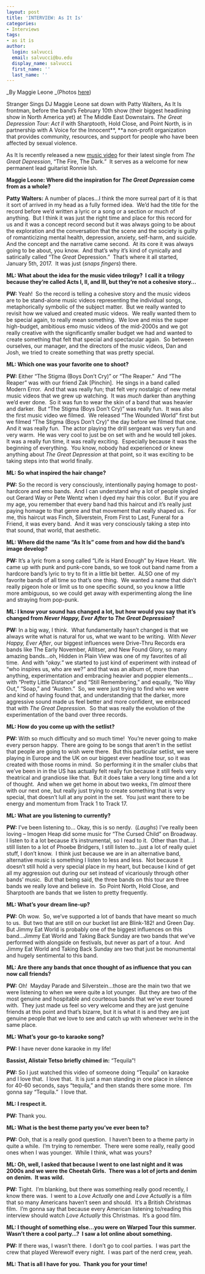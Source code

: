 ```yaml
---
layout: post
title: 'INTERVIEW: As It Is'
categories:
- Interviews
tags:
- as it is
author:
  login: salvucci
  email: salvucci@bu.edu
  display_name: salvucci
  first_name: ''
  last_name: ''
---
```

_By Maggie Leone _(Photos [here](http://sites.bu.edu/wtbu/2019/02/13/photos-as-it-is-the-middle-east-2-10/))

Stranger Sings DJ Maggie Leone sat down with Patty Walters, As It Is frontman, before the band’s February 10th show (their biggest headlining show in North America yet) at The Middle East Downstairs. _The Great Depression Tour: Act II_ with Sharptooth, Hold Close, and Point North, is in partnership with A Voice for the Innocent**, **a non-profit organization that provides community, resources, and support for people who have been affected by sexual violence.

As It Is recently released a new [music video](https://www.youtube.com/watch?v=X4yLctPRiXU) for their latest single from _The Great Depression_, “The Fire, The Dark.”  It serves as a welcome for new permanent lead guitarist Ronnie Ish.

**Maggie Leone: Where did the inspiration for _The Great Depression_ come from as a whole?**

**Patty Walters:** A number of places…I think the more surreal part of it is that it sort of arrived in my head as a fully formed idea.  We’d had the title for the record before we’d written a lyric or a song or a section or much of anything.  But I think it was just the right time and place for this record for us and it was a concept record second but it was always going to be about the exploration and the conversation that the scene and the society is guilty of romanticizing mental health, depression, anxiety, self-harm, and suicide.  And the concept and the narrative came second.  At its core it was always going to be about, you know.  And that’s why it’s kind of cynically and satirically called “The _Great_ Depression.”  That’s where it all started, January 5th, 2017.  It was just (_snaps fingers_) there.

**ML: What about the idea for the music video trilogy?  I call it a trilogy because they’re called Acts I, II, and III, but they’re not a cohesive story…**

**PW:** Yeah!  So the record is telling a cohesive story and the music videos are to be stand-alone music videos representing the individual songs, metaphorically symbolic of the subject matter.  But we really wanted to revisit how we valued and created music videos.  We really wanted them to be special again, to really mean something.  We love and miss the super high-budget, ambitious emo music videos of the mid-2000s and we got really creative with the significantly smaller budget we had and wanted to create something that felt that special and spectacular again.  So between ourselves, our manager, and the directors of the music videos, Dan and Josh, we tried to create something that was pretty special.

**ML: Which one was your favorite one to shoot?**

**PW:** Either “The Stigma (Boys Don’t Cry)” or “The Reaper.”  And “The Reaper” was with our friend Zak \[Pinchin\].  He sings in a band called Modern Error.  And that was really fun; that felt very nostalgic of new metal music videos that we grew up watching.  It was _much_ darker than anything we’d ever done.  So it was fun to wear the skin of a band that was heavier and darker.  But “The Stigma (Boys Don’t Cry)” was really fun.  It was also the first music video we filmed.  We released “The Wounded World” first but we filmed “The Stigma (Boys Don’t Cry)” the day before we filmed that one.  And it was really fun.  The actor playing the drill sergeant was very fun and very warm.  He was very cool to just be on set with and he would tell jokes.  It was a really fun time, it was really exciting.  Especially because it was the beginning of everything.  You know, nobody had experienced or knew anything about _The Great Depression_ at that point, so it was exciting to be taking steps into that world finally.

**ML: So what inspired the hair change?**

**PW:** So the record is very consciously, intentionally paying homage to post-hardcore and emo bands.  And I can understand why a lot of people singled out Gerard Way or Pete Wentz when I dyed my hair this color.  But if you are my age, you remember that every band had this haircut and it’s really just paying homage to that genre and that movement that really shaped us.  For me, this haircut was Finch, Silverstein, From First to Last, Funeral for a Friend, it was every band.  And it was very consciously taking a step into that sound, that world, that aesthetic.

**ML: Where did the name “As It Is” come from and how did the band’s image develop?**

**PW:** It’s a lyric from a song called “Life is Hard Enough” by Have Heart.  We came up with punk and punk-core bands, so we took out band name from a hardcore band’s lyric to try to fit in a little bit better.  ALSO one of my favorite bands of all time so that’s one thing.  We wanted a name that didn’t really pigeon hole or limit us to one specific sound, so you know a little more ambiguous, so we could get away with experimenting along the line and straying from pop-punk.

**ML: I know your sound has changed a lot, but how would you say that it’s changed from _Never Happy, Ever After_ to _The Great Depression_?**

**PW:** In a big way, I think.  What fundamentally hasn’t changed is that we always write what is natural for us, what we want to be writing.  With _Never Happy, Ever After_, our biggest influences were Drive-Thru Records era bands like The Early November, Allitser, and New Found Glory, so many amazing bands…oh, Hidden in Plain View was one of my favorites of all time.  And with “_okay._” we started to just kind of experiment with instead of “who inspires us, who are we?” and that was an album of, more than anything, experimentation and embracing heavier and poppier elements…with “Pretty Little Distance” and “Still Remembering,” and equally, “No Way Out,” “Soap,” and “Austen.”  So, we were just trying to find who we were and kind of having found that, and understanding that the darker, more aggressive sound made us feel better and more confident, we embraced that with _The Great Depression._  So that was really the evolution of the experimentation of the band over three records.

**ML: How do you come up with the setlist?**

**PW:** With so much difficulty and so much time!  You’re never going to make every person happy.  There are going to be songs that aren’t in the setlist that people are going to wish were there.  But this particular setlist, we were playing in Europe and the UK on our biggest ever headline tour, so it was created with those rooms in mind.  So performing it in the smaller clubs that we’ve been in in the US has actually felt really fun because it still feels very theatrical and grandiose like that.  But it does take a very long time and a lot of thought.  And when we get home in about two weeks, I’m _almost_ there with our next one, but really just trying to create something that is very special, that doesn’t lull at any point in the set.  You just want there to be energy and momentum from Track 1 to Track 17.

**ML: What are you listening to currently?**

**PW:** I’ve been listening to… Okay, this is so nerdy.  (_Laughs_) I’ve really been loving – Imogen Heap did some music for “The Cursed Child” on Broadway.  I listen to it a lot because it’s instrumental, so I read to it.  Other than that…I still listen to a lot of Phoebe Bridgers, I still listen to…just a lot of really quiet stuff, I don’t know.  I think just because we are in an alternative band, alternative music is something I listen to less and less.  Not because it doesn’t still hold a very special place in my heart, but because I kind of get all my aggression out during our set instead of vicariously through other bands’ music.  But that being said, the three bands on this tour are three bands we really love and believe in.  So Point North, Hold Close, and Sharptooth are bands that we listen to pretty frequently.

**ML: What’s your dream line-up?**

**PW:** Oh wow.  So, we’ve supported a lot of bands that have meant so much to us.  But two that are still on our bucket list are Blink-182! and Green Day.  But Jimmy Eat World is probably one of the biggest influences on this band…Jimmy Eat World and Taking Back Sunday are two bands that we’ve performed with alongside on festivals, but never as part of a tour.  And Jimmy Eat World and Taking Back Sunday are two that just be monumental and hugely sentimental to this band.

**ML: Are there any bands that once thought of as influence that you can now call friends?**

**PW:** Oh!  Mayday Parade and Silverstein…those are the main two that we were listening to when we were quite a lot younger.  But they are two of the most genuine and hospitable and courteous bands that we’ve ever toured with.  They just made us feel so very welcome and they are just genuine friends at this point and that’s bizarre, but it is what it is and they are just genuine people that we love to see and catch up with whenever we’re in the same place.

**ML: What’s your go-to karaoke song?**

**PW:** I have never done karaoke in my life!

**Bassist, Alistair Tetso briefly chimed in:** “Tequila”!

**PW:** So I just watched this video of someone doing “Tequila” on karaoke and I love that.  I love that.  It is just a man standing in one place in silence for 40-60 seconds, says “tequila,” and then stands there some more.  I’m gonna say “Tequila.”  I love that.

**ML: I respect it.**

**PW:** Thank you.

**ML: What is the best theme party you’ve ever been to?**

**PW:** Ooh, that is a really good question.  I haven’t been to a theme party in quite a while.  I’m trying to remember.  There were some really, really good ones when I was younger.  While I think, what was yours?

**ML: Oh, well, I asked that because I went to one last night and it was 2000s and we were the Cheetah Girls.  There was a lot of jorts and denim on denim.  It was wild.**

**PW:** Tight.  I’m blanking, but there was something really good recently, I know there was.  I went to a _Love Actually_ one and _Love Actually_ is a film that so many Americans haven’t seen and should.  It’s a British Christmas film.  I’m gonna say that because every American listening to/reading this interview should watch _Love Actually_ this Christmas.  It’s a good film.

**ML: I thought of something else…you were on Warped Tour this summer.  Wasn’t there a cool party…?  I saw a lot online about something.**

**PW:** If there was, I wasn’t there.  I don’t go to cool parties.  I was part the crew that played Werewolf every night.  I was part of the nerd crew, yeah.

**ML: That is all I have for you.  Thank you for your time!**